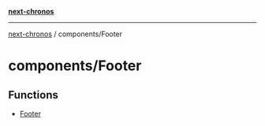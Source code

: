 [**next-chronos**](../../README.md)

***

[next-chronos](../../README.md) / components/Footer

# components/Footer

## Functions

- [Footer](functions/Footer.md)
